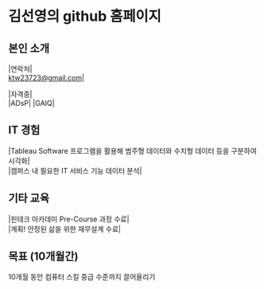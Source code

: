# 김선영의 github 홈페이지
## 본인 소개

|연락처| <br>
ktw23723@gmail.com|

|자격증| <br>
|ADsP|
|GAIQ|

## IT 경험

|Tableau Software 프로그램을 활용해 범주형 데이터와 수치형 데이터 등을 구분하여 시각화|<br>
|캠퍼스 내 필요한 IT 서비스 기능 데이터 분석|

## 기타 교육 

|핀테크 아카데미 Pre-Course 과정 수료|  <br>
|계획! 안정된 삶을 위한 재무설계 수료| <br>

## 목표 (10개월간) 

10개월 동안 컴퓨터 스킬 중급 수준까지 끌어올리기 <br>





